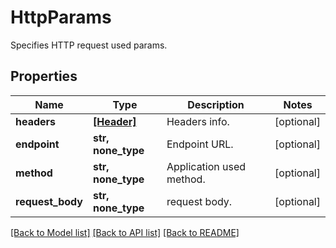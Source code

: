 # HttpParams

Specifies HTTP request used params.

## Properties
Name | Type | Description | Notes
------------ | ------------- | ------------- | -------------
**headers** | [**[Header]**](Header.md) | Headers info. | [optional] 
**endpoint** | **str, none_type** | Endpoint URL. | [optional] 
**method** | **str, none_type** | Application used method. | [optional] 
**request_body** | **str, none_type** | request body. | [optional] 

[[Back to Model list]](../README.md#documentation-for-models) [[Back to API list]](../README.md#documentation-for-api-endpoints) [[Back to README]](../README.md)


